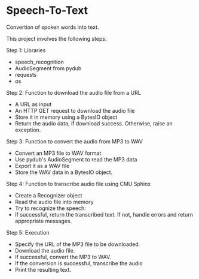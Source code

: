 # Speech-To-Text
Convertion of spoken words into text.

This project involves the following steps:

Step 1: Libraries
- speech_recognition
- AudioSegment from pydub
- requests
- os

Step 2: Function to download the audio file from a URL
- A URL as input
- An HTTP GET request to download the audio file
- Store it in memory using a BytesIO object
- Return the audio data, if download success. Otherwise, raise an exception.

Step 3: Function to convert the audio from MP3 to WAV
- Convert an MP3 file to WAV format
- Use pydub's AudioSegment to read the MP3 data
- Export it as a WAV file
- Store the WAV data in a BytesIO object.

Step 4: Function to transcribe audio file using CMU Sphinx
- Create a Recognizer object
- Read the audio file into memory
- Try to recognize the speech:
- If successful, return the transcribed text. If not, handle errors and return appropriate messages.

Step 5: Execution
- Specify the URL of the MP3 file to be downloaded.
- Download the audio file.
- If successful, convert the MP3 to WAV.
- If the conversion is successful, transcribe the audio
- Print the resulting text.

